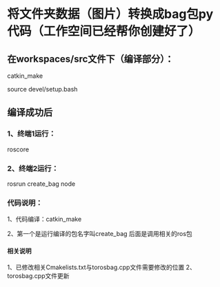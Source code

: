 #  将文件夹数据（图片）转换成bag包py代码（工作空间已经帮你创建好了）

##  在workspaces/src文件下（编译部分）：
catkin_make

source devel/setup.bash

##  编译成功后
###  1、终端1运行：
roscore

###  2、终端2运行：
rosrun create_bag node

### 代码说明：
1、代码编译：catkin_make

2、第一个是运行编译的包名字叫create_bag 后面是调用相关的ros包

####  相关说明
1、已修改相关Cmakelists.txt与torosbag.cpp文件需要修改的位置
2、torosbag.cpp文件更新
